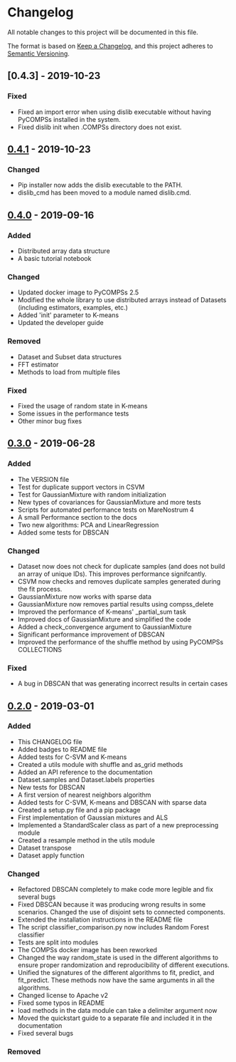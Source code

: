# Changelog
All notable changes to this project will be documented in this file.

The format is based on [Keep a Changelog](https://keepachangelog.com/en/1.0.0/),
and this project adheres to [Semantic Versioning](https://semver.org/spec/v2.0.0.html).

## [0.4.3] - 2019-10-23

### Fixed
- Fixed an import error when using dislib executable without having
  PyCOMPSs installed in the system.
- Fixed dislib init when .COMPSs directory does not exist.

## [0.4.1] - 2019-10-23

### Changed
- Pip installer now adds the dislib executable to the PATH.
- dislib_cmd has been moved to a module named dislib.cmd.

## [0.4.0] - 2019-09-16
### Added
- Distributed array data structure
- A basic tutorial notebook

### Changed
- Updated docker image to PyCOMPSs 2.5
- Modified the whole library to use distributed arrays instead of Datasets
(including estimators, examples, etc.)
- Added 'init' parameter to K-means
- Updated the developer guide

### Removed
- Dataset and Subset data structures
- FFT estimator
- Methods to load from multiple files

### Fixed
- Fixed the usage of random state in K-means
- Some issues in the performance tests
- Other minor bug fixes

## [0.3.0] - 2019-06-28
### Added
- The VERSION file
- Test for duplicate support vectors in CSVM
- Test for GaussianMixture with random initialization
- New types of covariances for GaussianMixture and more tests
- Scripts for automated performance tests on MareNostrum 4
- A small Performance section to the docs
- Two new algorithms: PCA and LinearRegression
- Added some tests for DBSCAN

### Changed
- Dataset now does not check for duplicate samples (and does not build an 
array of unique IDs). This improves performance signifcantly.
- CSVM now checks and removes duplicate samples generated during the fit 
process.
- GaussianMixture now works with sparse data
- GaussianMixture now removes partial results using compss_delete
- Improved the performance of K-means' _partial_sum task
- Improved docs of GaussianMixture and simplified the code
- Added a check_convergence argument to GaussianMixture
- Significant performance improvement of DBSCAN
- Improved the performance of the shuffle method by using PyCOMPSs COLLECTIONS

### Fixed
- A bug in DBSCAN that was generating incorrect results in certain cases

## [0.2.0] - 2019-03-01
### Added
- This CHANGELOG file
- Added badges to README file
- Added tests for C-SVM and K-means
- Created a utils module with shuffle and as_grid methods
- Added an API reference to the documentation
- Dataset.samples and Dataset.labels properties
- New tests for DBSCAN
- A first version of nearest neighbors algorithm
- Added tests for C-SVM, K-means and DBSCAN with sparse data
- Created a setup.py file and a pip package
- First implementation of Gaussian mixtures and ALS
- Implemented a StandardScaler class as part of a new preprocessing module
- Created a resample method in the utils module
- Dataset transpose
- Dataset apply function

### Changed
- Refactored DBSCAN completely to make code more legible and fix several bugs
- Fixed DBSCAN because it was producing wrong results in some scenarios. Changed the use of disjoint sets to connected components.
- Extended the installation instructions in the README file
- The script classifier_comparison.py now includes Random Forest classifier
- Tests are split into modules
- The COMPSs docker image has been reworked
- Changed the way random_state is used in the different algorithms to ensure proper randomization and reproducibility of different executions.
- Unified the signatures of the different algorithms to fit, predict, and fit_predict. These methods now have the same arguments in all the algorithms.
- Changed license to Apache v2
- Fixed some typos in README
- load methods in the data module can take a delimiter argument now
- Moved the quickstart guide to a separate file and included it in the documentation
- Fixed several bugs

### Removed

[Unreleased]: https://github.com/bsc-wdc/dislib/compare/v0.4.3...HEAD
[0.4.1]: https://github.com/bsc-wdc/dislib/compare/v0.4.0...v0.4.1
[0.4.0]: https://github.com/bsc-wdc/dislib/compare/v0.3.0...v0.4.0
[0.3.0]: https://github.com/bsc-wdc/dislib/compare/v0.2.0...v0.3.0
[0.2.0]: https://github.com/bsc-wdc/dislib/compare/v0.1.0...v0.2.0


